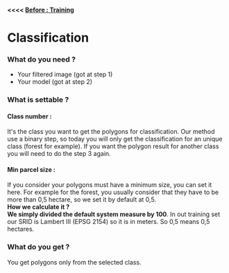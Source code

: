 #### <<<< [Before : Training](Training.md)
# Classification
### What do you need ?
 - Your filtered image (got at step 1)
 - Your model (got at step 2)

### What is settable ?
#### Class number : 
It's the class you want to get the polygons for classification.
Our method use a binary step, so today you will only get the classification for an unique class (forest for example). If you want the polygon result for another class you will need to do the step 3 again.

#### Min parcel size : 
If you consider your polygons must have a minimum size, you can set it here. For example for the forest, you usually consider that they have to be more than 0,5 hectare, so we set it by default at 0,5.  
**How we calculate it ?**   
**We simply divided the default system measure by 100**. In out training set our SRID is Lambert III (EPSG 2154) so it is in meters. So 0,5 means 0,5 hectares.

### What do you get ?
You get polygons only from the selected class.